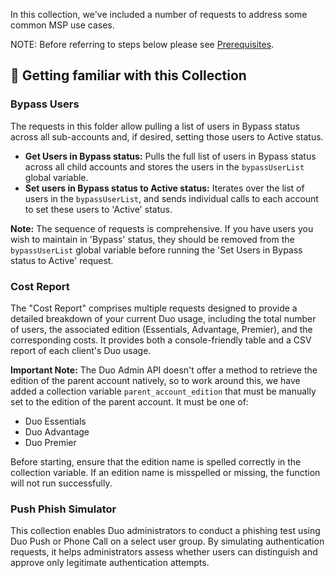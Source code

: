In this collection, we've included a number of requests to address some common MSP use cases.

NOTE: Before referring to steps below please see [Prerequisites](https://github.com/it-jonjon/Duo-API-Playground/blob/main/README.md#prerequisites).

## 🚀 Getting familiar with this Collection

### Bypass Users

The requests in this folder allow pulling a list of users in Bypass status across all sub-accounts and, if desired, setting those users to Active status.

- **Get Users in Bypass status:** Pulls the full list of users in Bypass status across all child accounts and stores the users in the `bypassUserList` global variable.
- **Set users in Bypass status to Active status:** Iterates over the list of users in the `bypassUserList`, and sends individual calls to each account to set these users to 'Active' status.

**Note:** The sequence of requests is comprehensive. If you have users you wish to maintain in 'Bypass' status, they should be removed from the `bypassUserList` global variable before running the 'Set Users in Bypass status to Active' request.

### Cost Report

The "Cost Report" comprises multiple requests designed to provide a detailed breakdown of your current Duo usage, including the total number of users, the associated edition (Essentials, Advantage, Premier), and the corresponding costs. It provides both a console-friendly table and a CSV report of each client's Duo usage.

**Important Note:** The Duo Admin API doesn't offer a method to retrieve the edition of the parent account natively, so to work around this, we have added a collection variable `parent_account_edition` that must be manually set to the edition of the parent account. It must be one of:

- Duo Essentials
- Duo Advantage
- Duo Premier

Before starting, ensure that the edition name is spelled correctly in the collection variable. If an edition name is misspelled or missing, the function will not run successfully.

### Push Phish Simulator

This collection enables Duo administrators to conduct a phishing test using Duo Push or Phone Call on a select user group. By simulating authentication requests, it helps administrators assess whether users can distinguish and approve only legitimate authentication attempts.
